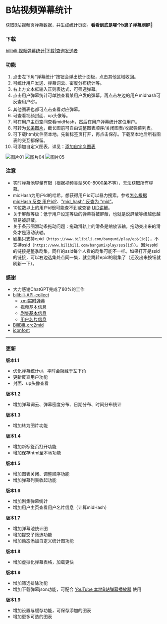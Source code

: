 # B站视频弹幕统计
获取B站视频页弹幕数据，并生成统计页面。**看看到底是哪个b崽子弹幕刷屏🔪**

### 下载
[bilibili 视频弹幕统计|下载|查询发送者](https://greasyfork.org/zh-CN/scripts/534432-bilibili-%E8%A7%86%E9%A2%91%E5%BC%B9%E5%B9%95%E7%BB%9F%E8%AE%A1-%E4%B8%8B%E8%BD%BD-%E6%9F%A5%E8%AF%A2%E5%8F%91%E9%80%81%E8%80%85)

### 功能
1. 点击左下角“弹幕统计”按钮会弹出统计面板，点击其他区域收回。
2. 可统计用户发送、弹幕词云、密度分布统计等。
3. 右上方文本框输入正则表达式，可筛选弹幕。
4. 点击用户弹幕统计可单独查看某用户发的弹幕。再点击左边的用户midhash可反查用户📦。
5. 其他图表也都可点击查看对应弹幕。
6. 可查看视频封面、up头像等。
7. 可在用户主页空间查看midHash，然后在用户弹幕统计定位用户。
8.  可转为[长条图片](https://cdn.jsdelivr.net/gh/ZBpine/bili-danmaku-statistic/images/bili-danmaku-statistic-example02.png)，截长图前可自由调整图表顺序/关闭图表/收起弹幕列表。
9.  可下载html文件至本地。先新标签页打开，再点击保存。下载至本地后所有图表的交互都保留。
10. 可添加自定义图表，详见：[添加自定义图表](https://github.com/ZBpine/bili-danmaku-statistic/blob/main/docs/addchart.md)

![图片01](https://cdn.jsdelivr.net/gh/ZBpine/bili-danmaku-statistic/images/bili-danmaku-statistic-example01.png)
![图片04](https://cdn.jsdelivr.net/gh/ZBpine/bili-danmaku-statistic/images/bili-danmaku-statistic-example04.png)
![图片05](https://cdn.jsdelivr.net/gh/ZBpine/bili-danmaku-statistic/images/bili-danmaku-statistic-example05.png)

### 注意
- 实时弹幕池容量有限（根据视频类型500-8000条不等），无法获取所有弹幕。
- midHash为用户id的哈希，想获得用户id可以暴力搜索。参考[怎么根据 midHash 反查 用户id?](https://github.com/SocialSisterYi/bilibili-API-collect/issues/698#issuecomment-1577172809)、["mid_hash" 反查为 “mid”](https://github.com/Aruelius/crc32-crack)。
- 10位数以上的用户id很可能查不到或查错 [UID讲解](https://www.bilibili.com/opus/921946620241641476)。
- 关于屏蔽等级：低于用户设定等级的弹幕将被屏蔽，也就是说屏蔽等级越低越容易被屏蔽。
- 关于条形图滑动条拖动问题：拖动滑轨上的滑条是缩放该轴，拖动突出来的滑条才是滚动该轴。
- 剧集只支持epid（`https://www.bilibili.com/bangumi/play/ep${id}`），不支持ssid（`https://www.bilibili.com/bangumi/play/ss${id}`）。因为ssid的链接是整季剧集，同样的ssid每个人看的剧集可能不一样。如果打开是ssid的链接，可以右边选集处点同一集，就会跳转epid的剧集了（还没出来按钮就刷新一下）。


### 感谢
- 大力感谢ChatGPT完成了80%的工作
- [bilibili-API-collect](https://github.com/SocialSisterYi/bilibili-API-collect)
  - [xml实时弹幕](https://github.com/SocialSisterYi/bilibili-API-collect/blob/master/docs/danmaku/danmaku_xml.md)
  - [视频基本信息](https://github.com/SocialSisterYi/bilibili-API-collect/blob/master/docs/video/info.md)
  - [剧集基本信息](https://github.com/SocialSisterYi/bilibili-API-collect/blob/master/docs/bangumi/info.md#%E8%8E%B7%E5%8F%96%E5%89%A7%E9%9B%86%E6%98%8E%E7%BB%86web%E7%AB%AFssidepid%E6%96%B9%E5%BC%8F)
  - [用户名片信息](https://github.com/SocialSisterYi/bilibili-API-collect/blob/master/docs/user/info.md#%E7%94%A8%E6%88%B7%E5%90%8D%E7%89%87%E4%BF%A1%E6%81%AF)
- [BiliBili_crc2mid](https://github.com/shafferjohn/bilibili-search)
- [iconfont](https://www.iconfont.cn/)

---
### 更新

**版本1.1**
- 优化弹幕统计ui，平时会隐藏于左下角
- 更新反查用户功能
- 封面、up头像查看

**版本1.2**
- 增加弹幕词云、弹幕密度分布、日期分布、时间分布统计

**版本1.3**
- 增加转为图片功能

**版本1.4**
- 增加新标签页打开功能
- 增加保存html至本地功能

**版本1.5**
- 增加图表关闭、调整顺序功能
- 增加弹幕列表收起功能

**版本1.6**
- 增加剧集弹幕统计
- 增加用户主页查看用户名片信息（计算midHash）

**版本1.7**
- 增加弹幕池统计图
- 增加提交子筛选功能
- 增加动态添加自定义统计图功能

**版本1.8**
- 增加虚拟化弹幕表格，加载更快

**版本1.9**
- 增加筛选排除功能
- 增加下载弹幕json功能，可配合 [YouTube 本地B站弹幕播放器](https://greasyfork.org/zh-CN/scripts/536159-youtube-%E6%9C%AC%E5%9C%B0b%E7%AB%99%E5%BC%B9%E5%B9%95%E6%92%AD%E6%94%BE%E5%99%A8) 使用

**版本1.9**
- 增加设置与缓存功能，可保存添加的图表
- 增加更多可选的图表

